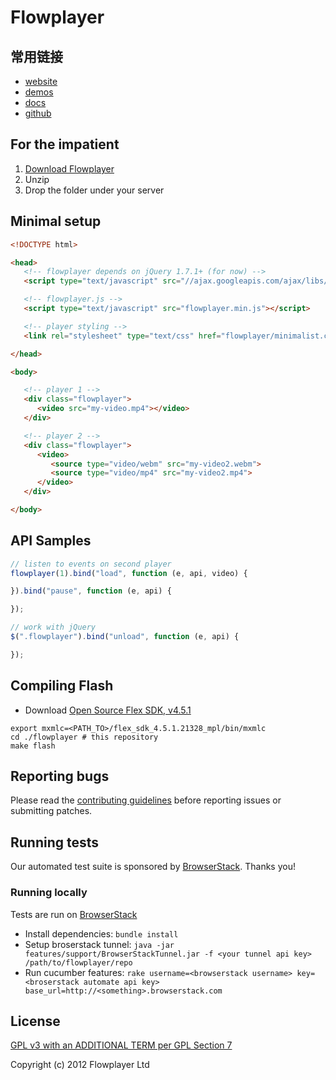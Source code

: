 
# Flowplayer

## 常用链接

- [website](http://flowplayer.org)
- [demos](http://flowplayer.org/demos/)
- [docs](http://flowplayer.org/docs/)
- [github](https://github.com/flowplayer/flowplayer)


## For the impatient

1. [Download Flowplayer](http://flowplayer.org/latest)
2. Unzip
3. Drop the folder under your server


## Minimal setup

```html
<!DOCTYPE html>

<head>
   <!-- flowplayer depends on jQuery 1.7.1+ (for now) -->
   <script type="text/javascript" src="//ajax.googleapis.com/ajax/libs/jquery/1/jquery.min.js"></script>

   <!-- flowplayer.js -->
   <script type="text/javascript" src="flowplayer.min.js"></script>

   <!-- player styling -->
   <link rel="stylesheet" type="text/css" href="flowplayer/minimalist.css">

</head>

<body>

   <!-- player 1 -->
   <div class="flowplayer">
      <video src="my-video.mp4"></video>
   </div>

   <!-- player 2 -->
   <div class="flowplayer">
      <video>
         <source type="video/webm" src="my-video2.webm">
         <source type="video/mp4" src="my-video2.mp4">
      </video>
   </div>

</body>

```

## API Samples

```js
// listen to events on second player
flowplayer(1).bind("load", function (e, api, video) {

}).bind("pause", function (e, api) {

});

// work with jQuery
$(".flowplayer").bind("unload", function (e, api) {

});
```

## Compiling Flash

- Download [Open Source Flex SDK, v4.5.1](http://opensource.adobe.com/wiki/display/flexsdk/Download+Flex+4.5)

```
export mxmlc=<PATH_TO>/flex_sdk_4.5.1.21328_mpl/bin/mxmlc
cd ./flowplayer # this repository
make flash
```

## Reporting bugs

Please read the [contributing guidelines](CONTRIBUTING.md) before reporting issues or submitting patches.

## Running tests

Our automated test suite is sponsored by [BrowserStack](http://browserstack.com). Thanks you!

### Running locally

Tests are run on [BrowserStack](http://browserstack.com)

 * Install dependencies: `bundle install`
 * Setup broserstack tunnel: `java -jar features/support/BrowserStackTunnel.jar -f <your tunnel api key> /path/to/flowplayer/repo`
 * Run cucumber features: `rake username=<browserstack username> key=<broserstack automate api key> base_url=http://<something>.browserstack.com`

## License

[GPL v3 with an ADDITIONAL TERM per GPL Section 7](LICENSE.md)

Copyright (c) 2012 Flowplayer Ltd